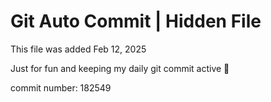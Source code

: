 # Git Auto Commit | Hidden File

This file was added Feb 12, 2025

Just for fun and keeping my daily git commit active 🤪

commit number: 182549
